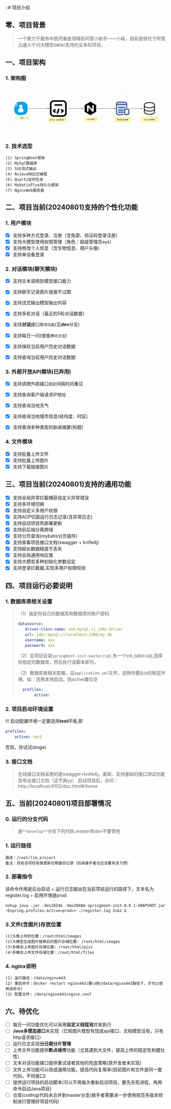 ::# 项目介绍

## 零、项目背景
> 一个致力于服务中医药垂直领域的问答小助手——小岐，目前是依托于阿里云通义千问大模型`QWEN2`支持的文本的项目。


## 一、项目架构
### 1. 架构图
![img.png](springboot-init-master/img.png)
### 2. 技术选型
```
(1) SpringBoot框架
(2) MySql数据库
(3) SSE流式输出
(4) RxJava响应式编程
(5) Quartz定时任务
(6) MybatisPlus持久化框架
(7) NginxWeb服务器
```
## 二、项目当前(20240801)支持的个性化功能
### 1. 用户模块
- [x] 支持多种方式登录、注册（含免密、验证码登录注册）
- [x] 支持大模型使用权限管理（角色：超级管理员sys）
- [x] 支持修改个人信息（含生物信息、用户头像）
- [x] 支持单设备登录

### 2. 对话模块(聊天模块)
- [x] 支持文本调用到模型接口能力
- [x] 支持聊天记录图片链接不过期
- [x] 支持流式输出模型输出内容
- [x] 支持多轮对话（最近的5轮对话数据）
- [x] 支持**对话**接口`限流功能`(见**dev**分支)
- [x] 支持每日一问(借鉴`腾讯元宝`)
- [x] 支持保存当前用户历史对话数据
- [x] 支持查询当前用户历史对话数据


### 3. 外部开放API模块(已弃用)
- [x] 支持调用外部接口`固定`间隔时间重试
- [x] 支持查询客户端请求IP地址
- [x] 支持查询当地天气
- [x] 支持查询当地城市信息(经纬度、时区)
- [x] 支持查询多种类型的新闻摘要(标题)


### 4. 文件模块
- [x] 支持批量上传文件
- [x] 支持批量上传图片
- [x] 支持下载链接图片

## 三、项目当前(20240801)支持的通用功能
- [x] 支持全局异常拦截捕获自定义异常错误
- [x] 支持多环境切换
- [x] 支持自定义多用户权限
- [x] 支持AOP切面运行日志记录(含异常日志)
- [x] 支持自动项目热部署更新
- [x] 支持前后端分离跨域
- [x] 支持分页查询(mybatis分页插件)
- [x] 支持查看项目接口文档(swagger + knife4j)
- [x] 支持超长数据精度不丢失
- [x] 支持全局通用响应类
- [x] 支持大模型多种初始化参数设定
- [x] 支持登录拦截器,实现多用户权限校验

## 四、项目运行必要说明
### 1. 数据库表相关设置
> （1）指定你自己的数据库和数据库的账户密码
> ```yml
> datasource:
>    driver-class-name: com.mysql.cj.jdbc.Driver
>    url: jdbc:mysql://localhost:3306/my_db
>    username: xxx
>    password: xxx
> ```
> （2）见项目目录`springboot-init-master/sql`,有一个init_table.sql,选择你指定的数据库，然后执行该脚本即可。
> 
> （3）数据库表相关配置，见`application.yml`文件，选择你要`启动`的制定环境，如：选用本地启动，则active置位空
> ```yml
>   profiles:
>        active: 
> ```
> 

### 2. 项目启动环境设置
!!! 启动配置环境一定要选用**test**环境,即
```yml
profiles:
    active: test
```
否则，你试试(doge)
### 3. 接口文档
> 在线接口文档采用的是swagger+knife4j，美观、支持基础的接口测试功能及导出接口文档（这不爽yy）
> 启动项目后，访问：http://localhost:8102/doc.html#/home

## 五、当前(20240801)项目部署情况
### 0. 运行的分支代码
> 是`**develop**`分支下的代码,master和dev不要管他
### 1. 运行路径
```
路径：/root/llm_project 
备注：目前该项目有做更新日期备份记录（后续接手者也应该要有该习惯）
```

### 2. 部署指令
该命令作用是后台启动 + 运行日志输出在当前项目运行的路径下，文本名为register.log + 启用环境是prod
```
nohup java -jar -Xms1024m -Xmx2048m springboot-init-0.0.1-SNAPSHOT.jar -Dspring.profiles.active=prod>> ./register.log 2>&1 &
```

### 3.文件(含图片)存放位置
```
(1)头像上传的位置：/root/html/images
(2)大模型生成图片替换后的图片存储位置: /root/html/images
(3)多模态上传图片存储位置: /root/html/pics
(4)多模态上传文件存储位置：/root/html/files
```
### 4. nginx说明
```
(1) 运行路径：/data/nginx443
(2) 重启命令：docker restart nginx443(要cd到/data/nginx443路径下，才可以使用该命令)
(3) 配置文件: /data/nginx443/nginx.conf
```

## 六、待优化
- [ ] 每日一问功能优化可以采用**自定义线程池**并发执行
- [ ] **Java多模态接口**未实现（已知图片模型有现成api接口，文档模型没有，只有http请求接口）
- [ ] 运行日志实现**分日期分片管理**
- [ ] 上传文件功能提供**断点续传**功能（尤其遇到大文件，提高上传的稳定性和健壮性）
- [ ] 文本对话功能接口提供重试或者其他的兜底策略(原开发者未实现)
- [ ] 文件上传功能可以改成通用功能，提高代码复用率(目前图片和文件是同一套代码，不同接口)
- [ ] 提供运行项目的启动脚本(可以不用每次重新启动项目，要先杀死进程，再用命令启动Java项目)
- [ ] 仓库(coding)代码未合并到master分支(接手者需要进一步使用规范多版本控制进行管理好项目代码)